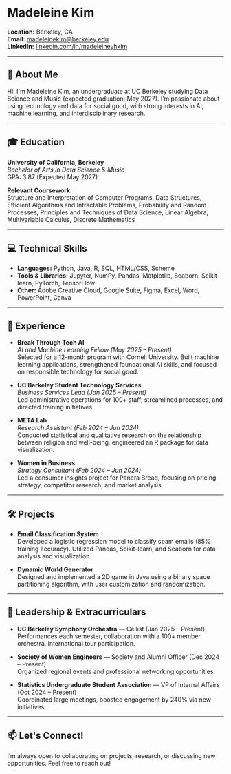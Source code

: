 # Madeleine Kim

**Location:** Berkeley, CA  
**Email:** [madeleinekim@berkeley.edu](mailto:madeleinekim@berkeley.edu)  
**LinkedIn:** [linkedin.com/in/madeleineyhkim](https://www.linkedin.com/in/madeleineyhkim)  

---

## 👋 About Me

Hi! I'm Madeleine Kim, an undergraduate at UC Berkeley studying Data Science and Music (expected graduation: May 2027). I’m passionate about using technology and data for social good, with strong interests in AI, machine learning, and interdisciplinary research.

---

## 🎓 Education

**University of California, Berkeley**  
_Bachelor of Arts in Data Science & Music_  
GPA: 3.87 (Expected May 2027)

**Relevant Coursework:**  
Structure and Interpretation of Computer Programs, Data Structures, Efficient Algorithms and Intractable Problems, Probability and Random Processes, Principles and Techniques of Data Science, Linear Algebra, Multivariable Calculus, Discrete Mathematics

---

## 💻 Technical Skills

- **Languages:** Python, Java, R, SQL, HTML/CSS, Scheme
- **Tools & Libraries:** Jupyter, NumPy, Pandas, Matplotlib, Seaborn, Scikit-learn, PyTorch, TensorFlow
- **Other:** Adobe Creative Cloud, Google Suite, Figma, Excel, Word, PowerPoint, Canva

---

## 🚀 Experience

- **Break Through Tech AI**  
  *AI and Machine Learning Fellow (May 2025 – Present)*  
  Selected for a 12-month program with Cornell University. Built machine learning applications, strengthened foundational AI skills, and focused on responsible technology for social good.

- **UC Berkeley Student Technology Services**  
  *Business Services Lead (Jan 2025 – Present)*  
  Led administrative operations for 100+ staff, streamlined processes, and directed training initiatives.

- **META Lab**  
  *Research Assistant (Feb 2024 – Jun 2024)*  
  Conducted statistical and qualitative research on the relationship between religion and well-being, engineered an R package for data visualization.

- **Women in Business**  
  *Strategy Consultant (Feb 2024 – Jun 2024)*  
  Led a consumer insights project for Panera Bread, focusing on pricing strategy, competitor research, and market analysis.

---

## 🛠️ Projects

- **Email Classification System**  
  Developed a logistic regression model to classify spam emails (85% training accuracy). Utilized Pandas, Scikit-learn, and Seaborn for data analysis and visualization.

- **Dynamic World Generator**  
  Designed and implemented a 2D game in Java using a binary space partitioning algorithm, with user customization and randomization.

---

## 🎻 Leadership & Extracurriculars

- **UC Berkeley Symphony Orchestra** — Cellist (Jan 2025 – Present)  
  Performances each semester, collaboration with a 100+ member orchestra, international tour participation.

- **Society of Women Engineers** — Society and Alumni Officer (Dec 2024 – Present)  
  Organized regional events and professional networking opportunities.

- **Statistics Undergraduate Student Association** — VP of Internal Affairs (Oct 2024 – Present)  
  Coordinated large meetings, boosted engagement by 240% via new initiatives.

---

## 📫 Let's Connect!

I’m always open to collaborating on projects, research, or discussing new opportunities. Feel free to reach out!
